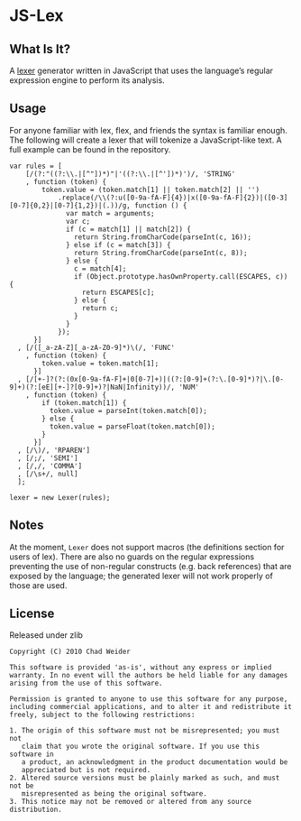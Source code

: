 # JS-Lex #

## What Is It? ##
A [lexer](http://en.wikipedia.org/wiki/Lexical_analysis) generator written in JavaScript that uses the language’s regular expression engine to perform its analysis.

## Usage ##
For anyone familiar with lex, flex, and friends the syntax is familiar enough. The following will create a lexer that will tokenize a JavaScript-like text. A full example can be found in the repository.

    var rules = [
        [/(?:"((?:\\.|[^"])*)"|'((?:\\.|[^'])*)')/, 'STRING'
        , function (token) {
            token.value = (token.match[1] || token.match[2] || '')
                .replace(/\\(?:u([0-9a-fA-F]{4})|x([0-9a-fA-F]{2})|([0-3][0-7]{0,2}|[0-7]{1,2})|(.))/g, function () {
                  var match = arguments;
                  var c;
                  if (c = match[1] || match[2]) {
                    return String.fromCharCode(parseInt(c, 16));
                  } else if (c = match[3]) {
                    return String.fromCharCode(parseInt(c, 8));
                  } else {
                    c = match[4];
                    if (Object.prototype.hasOwnProperty.call(ESCAPES, c)) {
                      return ESCAPES[c];
                    } else {
                      return c;
                    }
                  }
                });
          }]
      , [/([_a-zA-Z][_a-zA-Z0-9]*)\(/, 'FUNC'
        , function (token) {
            token.value = token.match[1];
          }]
      , [/[+-]?(?:(0x[0-9a-fA-F]+|0[0-7]+)|((?:[0-9]+(?:\.[0-9]*)?|\.[0-9]+)(?:[eE][+-]?[0-9]+)?|NaN|Infinity))/, 'NUM'
        , function (token) {
            if (token.match[1]) {
              token.value = parseInt(token.match[0]);
            } else {
              token.value = parseFloat(token.match[0]);
            }
          }]
      , [/\)/, 'RPAREN']
      , [/;/, 'SEMI']
      , [/,/, 'COMMA']
      , [/\s+/, null]
      ];

    lexer = new Lexer(rules);

## Notes ##
At the moment, `Lexer` does not support macros (the definitions section for users of lex). There are also no guards on the regular expressions preventing the use of non-regular constructs (e.g. back references) that are exposed by the language; the generated lexer will not work properly of those are used.

## License ##
Released under zlib

    Copyright (C) 2010 Chad Weider

    This software is provided 'as-is', without any express or implied
    warranty. In no event will the authors be held liable for any damages
    arising from the use of this software.

    Permission is granted to anyone to use this software for any purpose,
    including commercial applications, and to alter it and redistribute it
    freely, subject to the following restrictions:

    1. The origin of this software must not be misrepresented; you must not
       claim that you wrote the original software. If you use this software in
       a product, an acknowledgment in the product documentation would be
       appreciated but is not required.
    2. Altered source versions must be plainly marked as such, and must not be
       misrepresented as being the original software.
    3. This notice may not be removed or altered from any source distribution.
